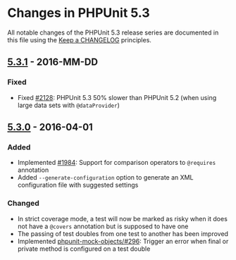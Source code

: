 # Changes in PHPUnit 5.3

All notable changes of the PHPUnit 5.3 release series are documented in this file using the [Keep a CHANGELOG](http://keepachangelog.com/) principles.

## [5.3.1] - 2016-MM-DD

### Fixed

* Fixed [#2128](https://github.com/sebastianbergmann/phpunit/issues/2128): PHPUnit 5.3 50% slower than PHPUnit 5.2 (when using large data sets with `@dataProvider`)

## [5.3.0] - 2016-04-01

### Added

* Implemented [#1984](https://github.com/sebastianbergmann/phpunit/issues/1984): Support for comparison operators to `@requires` annotation
* Added `--generate-configuration` option to generate an XML configuration file with suggested settings

### Changed

* In strict coverage mode, a test will now be marked as risky when it does not have a `@covers` annotation but is supposed to have one
* The passing of test doubles from one test to another has been improved
* Implemented [phpunit-mock-objects/#296](https://github.com/sebastianbergmann/phpunit-mock-objects/issues/296): Trigger an error when final or private method is configured on a test double

[5.3.1]: https://github.com/sebastianbergmann/phpunit/compare/5.3.0...5.3.1
[5.3.0]: https://github.com/sebastianbergmann/phpunit/compare/5.2...5.3.0

